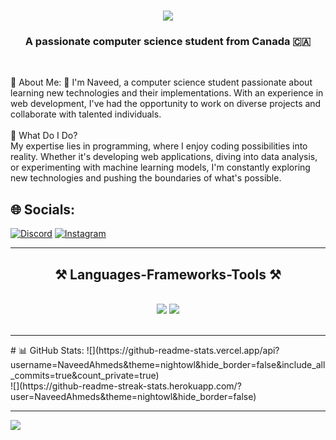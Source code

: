 <div>
<h1 align="center">
    <img src="https://readme-typing-svg.herokuapp.com/?font=Righteous&size=35&center=true&vCenter=true&width=500&height=70&duration=4000&lines=Hi+There!+👋;+I'm+Naveed+Ahmed+Syed!;Aspiring+Software+Developer...;" />
</h1>

<h3 align="center">A passionate computer science student from Canada 🇨🇦</h3>

<br/>

  <p>
 💫 About Me:
👋 I'm Naveed, a computer science student passionate about learning new technologies and their implementations. With an experience in web development, I've had the opportunity to work on diverse projects and collaborate with talented individuals.<br><br>🚀 What Do I Do?<br>My expertise lies in programming, where I enjoy coding possibilities into reality. Whether it's developing web applications, diving into data analysis, or experimenting with machine learning models, I'm constantly exploring new technologies and pushing the boundaries of what's possible.
  </p>


## 🌐 Socials:
[![Discord](https://img.shields.io/badge/Discord-%237289DA.svg?logo=discord&logoColor=white)](https://discord.gg/dangergamer.) [![Instagram](https://img.shields.io/badge/Instagram-%23E4405F.svg?logo=Instagram&logoColor=white)](https://instagram.com/flynn.5146) 


<hr>
<h2 align="center">⚒️ Languages-Frameworks-Tools ⚒️</h2>
<br/>
<div align="center">
    <img src="https://skillicons.dev/icons?i=react,bootstrap,mui,html,css,vscode,github,figma,tailwind,git,r" />
    <img src="https://skillicons.dev/icons?i=nodejs,python,javascript,typescript,express,firebase,mongodb,c,java,nextjs,mysql,flask" /><br>
</div>

<br/>
<hr/>
# 📊 GitHub Stats:
![](https://github-readme-stats.vercel.app/api?username=NaveedAhmeds&theme=nightowl&hide_border=false&include_all_commits=true&count_private=true)<br/>
![](https://github-readme-streak-stats.herokuapp.com/?user=NaveedAhmeds&theme=nightowl&hide_border=false)<br/>


---
[![](https://visitcount.itsvg.in/api?id=NaveedAhmeds&icon=1&color=0)](https://visitcount.itsvg.in)

<!-- Proudly created with GPRM ( https://gprm.itsvg.in ) -->
